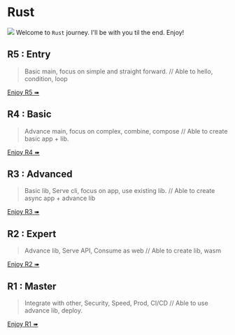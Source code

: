 # Rust

![](/assets/kat.png) Welcome to `Rust` journey. I'll be with you til the end. Enjoy!

## R5 : Entry

> Basic main, focus on simple and straight forward. // Able to hello, condition, loop

[Enjoy R5 ➠](./r5/mod.md)

## R4 : Basic

> Advance main, focus on complex, combine, compose // Able to create basic app + lib.

[Enjoy R4 ➠](./r4/mod.md)

## R3 : Advanced

> Basic lib, Serve cli, focus on app, use existing lib. // Able to create async app + advance lib

[Enjoy R3 ➠](./r3/mod.md)

## R2 : Expert

> Advance lib, Serve API, Consume as web // Able to create lib, wasm

[Enjoy R2 ➠](./r2/mod.md)

## R1 : Master

> Integrate with other, Security, Speed, Prod, CI/CD // Able to use advance lib, deploy.

[Enjoy R1 ➠](./r1/mod.md)
